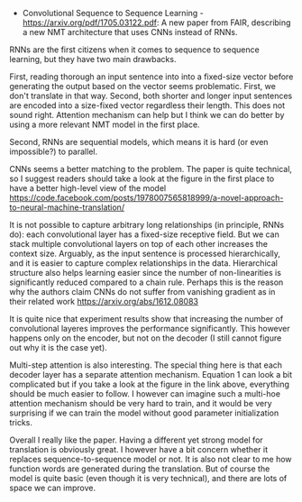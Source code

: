 - Convolutional Sequence to Sequence Learning - https://arxiv.org/pdf/1705.03122.pdf:
A new paper from FAIR, describing a new NMT architecture that uses CNNs instead of RNNs.

RNNs are the first citizens when it comes to sequence to sequence learning, but they have two main drawbacks. 

First, reading thorough an input sentence into into a fixed-size vector before generating the output based on the vector
seems problematic. First, we don't translate in that way. Second, both shorter and longer input sentences are encoded into
a size-fixed  vector regardless their length. This does not sound right. Attention mechanism can help but I think we can do 
better by using a more relevant NMT model in the first place. 

Second, RNNs are sequential models, which means it is hard (or even impossible?) to parallel.

CNNs seems a better matching to the problem. The paper is quite technical, so I suggest readers
should take a look at the figure in the first place to have a better high-level view of the model 
https://code.facebook.com/posts/1978007565818999/a-novel-approach-to-neural-machine-translation/

It is not possible to capture arbitrary long relationships
(in principle, RNNs do): each convolutional layer has a fixed-size receptive field. But we can stack multiple 
convolutional layers on top of each other increases the context size. Arguably, as the input sentence is processed 
hierarchically, and it is easier to capture complex relationships in the data. Hierarchical structure also helps
learning easier since the number of non-linearities is significantly reduced compared to a chain rule. Perhaps this 
is the reason why the authors claim CNNs do not suffer from vanishing gradient as in their related 
work https://arxiv.org/abs/1612.08083

It is quite nice that experiment results show that increasing the number of convolutional layeres improves the performance significantly.
This however happens only on the encoder, but not on the decoder (I still cannot figure out why it is the case yet).

Multi-step attention is also interesting. The special thing here is that each decoder layer has a separate attention 
mechanism. Equation 1 can look a bit complicated but if you take a look at the figure in the link above, everything should
be much easier to follow. I however can imagine such a multi-hoe attention mechanism should be very hard to train, and it
would be very surprising if we can train the model without good parameter initialization tricks.

Overall I really like the paper. Having a different yet strong model for translation is obviously great. I however have a bit concern whether it replaces sequence-to-sequence model or not. It is also not clear to me how function words are generated during the translation. But of course the model is quite basic (even though it is very technical), and there are lots of space we can improve.
